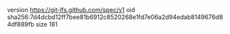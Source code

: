 version https://git-lfs.github.com/spec/v1
oid sha256:7d4dcbd12ff7bee81b6912c8520268e1fd7e06a2d94edab8149676d84df889fb
size 181
